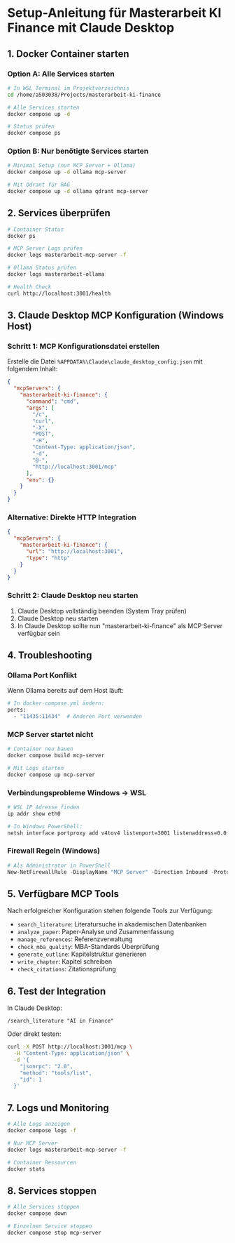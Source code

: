# Setup-Anleitung für Masterarbeit KI Finance mit Claude Desktop

## 1. Docker Container starten

### Option A: Alle Services starten
```bash
# In WSL Terminal im Projektverzeichnis
cd /home/a503038/Projects/masterarbeit-ki-finance

# Alle Services starten
docker compose up -d

# Status prüfen
docker compose ps
```

### Option B: Nur benötigte Services starten
```bash
# Minimal Setup (nur MCP Server + Ollama)
docker compose up -d ollama mcp-server

# Mit Qdrant für RAG
docker compose up -d ollama qdrant mcp-server
```

## 2. Services überprüfen

```bash
# Container Status
docker ps

# MCP Server Logs prüfen
docker logs masterarbeit-mcp-server -f

# Ollama Status prüfen
docker logs masterarbeit-ollama

# Health Check
curl http://localhost:3001/health
```

## 3. Claude Desktop MCP Konfiguration (Windows Host)

### Schritt 1: MCP Konfigurationsdatei erstellen

Erstelle die Datei `%APPDATA%\Claude\claude_desktop_config.json` mit folgendem Inhalt:

```json
{
  "mcpServers": {
    "masterarbeit-ki-finance": {
      "command": "cmd",
      "args": [
        "/c",
        "curl",
        "-X",
        "POST",
        "-H",
        "Content-Type: application/json",
        "-d",
        "@-",
        "http://localhost:3001/mcp"
      ],
      "env": {}
    }
  }
}
```

### Alternative: Direkte HTTP Integration

```json
{
  "mcpServers": {
    "masterarbeit-ki-finance": {
      "url": "http://localhost:3001",
      "type": "http"
    }
  }
}
```

### Schritt 2: Claude Desktop neu starten

1. Claude Desktop vollständig beenden (System Tray prüfen)
2. Claude Desktop neu starten
3. In Claude Desktop sollte nun "masterarbeit-ki-finance" als MCP Server verfügbar sein

## 4. Troubleshooting

### Ollama Port Konflikt
Wenn Ollama bereits auf dem Host läuft:
```bash
# In docker-compose.yml ändern:
ports:
  - "11435:11434"  # Anderen Port verwenden
```

### MCP Server startet nicht
```bash
# Container neu bauen
docker compose build mcp-server

# Mit Logs starten
docker compose up mcp-server
```

### Verbindungsprobleme Windows → WSL
```bash
# WSL IP Adresse finden
ip addr show eth0

# In Windows PowerShell:
netsh interface portproxy add v4tov4 listenport=3001 listenaddress=0.0.0.0 connectport=3001 connectaddress=<WSL-IP>
```

### Firewall Regeln (Windows)
```powershell
# Als Administrator in PowerShell
New-NetFirewallRule -DisplayName "MCP Server" -Direction Inbound -Protocol TCP -LocalPort 3001 -Action Allow
```

## 5. Verfügbare MCP Tools

Nach erfolgreicher Konfiguration stehen folgende Tools zur Verfügung:

- `search_literature`: Literatursuche in akademischen Datenbanken
- `analyze_paper`: Paper-Analyse und Zusammenfassung
- `manage_references`: Referenzverwaltung
- `check_mba_quality`: MBA-Standards Überprüfung
- `generate_outline`: Kapitelstruktur generieren
- `write_chapter`: Kapitel schreiben
- `check_citations`: Zitationsprüfung

## 6. Test der Integration

In Claude Desktop:
```
/search_literature "AI in Finance"
```

Oder direkt testen:
```bash
curl -X POST http://localhost:3001/mcp \
  -H "Content-Type: application/json" \
  -d '{
    "jsonrpc": "2.0",
    "method": "tools/list",
    "id": 1
  }'
```

## 7. Logs und Monitoring

```bash
# Alle Logs anzeigen
docker compose logs -f

# Nur MCP Server
docker logs masterarbeit-mcp-server -f

# Container Ressourcen
docker stats
```

## 8. Services stoppen

```bash
# Alle Services stoppen
docker compose down

# Einzelnen Service stoppen
docker compose stop mcp-server
```